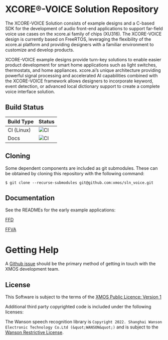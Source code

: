 # XCORE:registered:-VOICE Solution Repository

The XCORE-VOICE Solution consists of example designs and a C-based SDK for the development of audio front-end applications to support far-field voice use cases on the xcore.ai family of chips (XU316). The XCORE-VOICE design is currently based on FreeRTOS, leveraging the flexibility of the xcore.ai platform and providing designers with a familiar environment to customize and develop products.

XCORE-VOICE example designs provide turn-key solutions to enable easier product development for smart home applications such as light switches, thermostats, and home appliances. xcore.ai’s unique architecture providing powerful signal processing and accelerated AI capabilities combined with the XCORE-VOICE framework allows designers to incorporate keyword, event detection, or advanced local dictionary support to create a complete voice interface solution. 

## Build Status

Build Type       |    Status     |
-----------      | --------------|
CI (Linux)       | ![CI](https://github.com/xmos/sln_voice/actions/workflows/ci.yml/badge.svg?branch=develop&event=push) |
Docs             | ![CI](https://github.com/xmos/sln_voice/actions/workflows/docs.yml/badge.svg?branch=develop&event=push) |

## Cloning

Some dependent components are included as git submodules. These can be obtained by cloning this repository with the following command:

    $ git clone --recurse-submodules git@github.com:xmos/sln_voice.git

## Documentation

See the READMEs for the early example applications:

[FFD](https://github.com/xmos/sln_voice/blob/develop/examples/ffd/README.md)

[FFVA](https://github.com/xmos/sln_voice/blob/develop/examples/ffva/README.md)

# Getting Help

A [Github issue](https://github.com/xmos/sln_voice/issues/new/choose) should be the primary method of getting in touch with the XMOS development team.

## License

This Software is subject to the terms of the [XMOS Public Licence: Version 1](https://github.com/xmos/sln_voice/blob/develop/LICENSE.rst)

Additional third party copyrighted code is included under the following licenses:

The Wanson speech recognition library is `Copyright 2022. Shanghai Wanson Electronic Technology Co.Ltd (&quot;WANSON&quot;)` and is subject to the [Wanson Restrictive License](https://github.com/xmos/sln_voice/blob/develop/modules/asr/wanson/lib/LICENSE.md).

